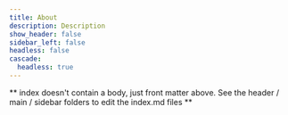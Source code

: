 ```yaml
---
title: About
description: Description
show_header: false
sidebar_left: false
headless: false
cascade:
  headless: true
---
```


** index doesn't contain a body, just front matter above.
See the header / main / sidebar folders to edit the index.md files **
